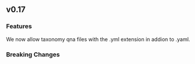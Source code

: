 ## v0.17

### Features
We now allow taxonomy qna files with the .yml extension in addion to .yaml.

### Breaking Changes
